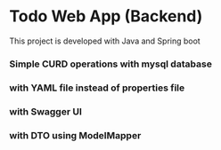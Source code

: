 # Todo Web App (Backend)
This project is developed with Java and Spring boot

### Simple CURD operations with mysql database
### with YAML file instead of properties file
### with Swagger UI 
### with DTO using ModelMapper 

